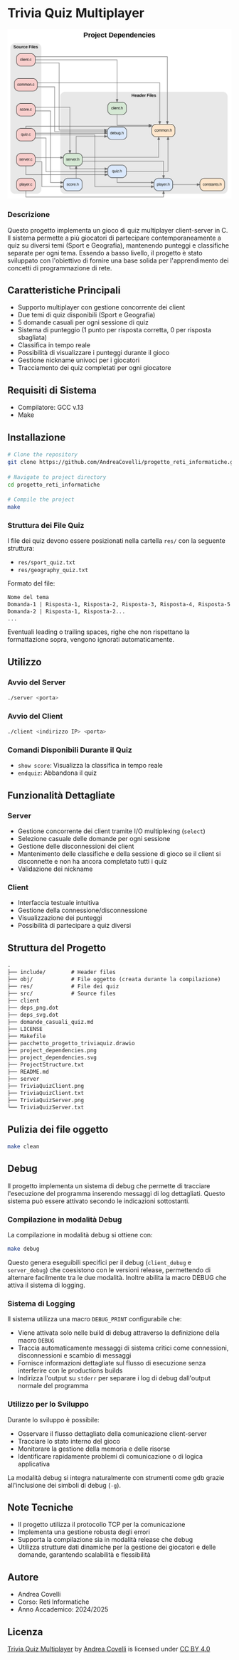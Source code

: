 # Trivia Quiz Multiplayer

![Immmagine](project_dependencies.png)

### Descrizione
Questo progetto implementa un gioco di quiz multiplayer client-server in C. Il sistema permette a più giocatori di partecipare contemporaneamente a quiz su diversi temi (Sport e Geografia), mantenendo punteggi e classifiche separate per ogni tema. Essendo a basso livello, il progetto è stato sviluppato con l'obiettivo di fornire una base solida per l'apprendimento dei concetti di programmazione di rete.

## Caratteristiche Principali

- Supporto multiplayer con gestione concorrente dei client
- Due temi di quiz disponibili (Sport e Geografia)
- 5 domande casuali per ogni sessione di quiz
- Sistema di punteggio (1 punto per risposta corretta, 0 per risposta sbagliata)
- Classifica in tempo reale
- Possibilità di visualizzare i punteggi durante il gioco
- Gestione nickname univoci per i giocatori
- Tracciamento dei quiz completati per ogni giocatore

## Requisiti di Sistema

- Compilatore: GCC v.13
- Make

## Installazione
```bash
# Clone the repository
git clone https://github.com/AndreaCovelli/progetto_reti_informatiche.git

# Navigate to project directory
cd progetto_reti_informatiche

# Compile the project
make
```

### Struttura dei File Quiz
I file dei quiz devono essere posizionati nella cartella `res/` con la seguente struttura:
- `res/sport_quiz.txt`
- `res/geography_quiz.txt`

Formato del file:
```
Nome del tema
Domanda-1 | Risposta-1, Risposta-2, Risposta-3, Risposta-4, Risposta-5
Domanda-2 | Risposta-1, Risposta-2...
...
```
Eventuali leading o trailing spaces, righe che non rispettano la formattazione sopra, vengono ignorati automaticamente.

## Utilizzo
### Avvio del Server
```bash
./server <porta>
```

### Avvio del Client
```bash
./client <indirizzo IP> <porta>
```
### Comandi Disponibili Durante il Quiz
- `show score`: Visualizza la classifica in tempo reale
- `endquiz`: Abbandona il quiz

## Funzionalità Dettagliate
### Server
- Gestione concorrente dei client tramite I/O multiplexing (`select`)
- Selezione casuale delle domande per ogni sessione
- Gestione delle disconnessioni dei client
- Mantenimento delle classifiche e della sessione di gioco se il client si disconnette e non ha ancora completato tutti i quiz
- Validazione dei nickname

### Client

- Interfaccia testuale intuitiva
- Gestione della connessione/disconnessione
- Visualizzazione dei punteggi
- Possibilità di partecipare a quiz diversi

## Struttura del Progetto
```
.
├── include/        # Header files
├── obj/            # File oggetto (creata durante la compilazione)
├── res/            # File dei quiz
├── src/            # Source files
├── client
├── deps_png.dot
├── deps_svg.dot
├── domande_casuali_quiz.md
├── LICENSE
├── Makefile
├── pacchetto_progetto_triviaquiz.drawio
├── project_dependencies.png
├── project_dependencies.svg
├── ProjectStructure.txt
├── README.md
├── server
├── TriviaQuizClient.png
├── TriviaQuizClient.txt
├── TriviaQuizServer.png
└── TriviaQuizServer.txt
```

## Pulizia dei file oggetto
```bash
make clean
```

## Debug

Il progetto implementa un sistema di debug che permette di tracciare l'esecuzione del programma inserendo messaggi di log dettagliati. Questo sistema può essere attivato secondo le indicazioni sottostanti.

### Compilazione in modalità Debug

La compilazione in modalità debug si ottiene con:
```bash
make debug
```
Questo genera eseguibili specifici per il debug (`client_debug` e `server_debug`) che coesistono con le versioni release, permettendo di alternare facilmente tra le due modalità.
Inoltre abilita la macro DEBUG che attiva il sistema di logging.

### Sistema di Logging

Il sistema utilizza una macro `DEBUG_PRINT` configurabile che:
- Viene attivata solo nelle build di debug attraverso la definizione della macro `DEBUG`
- Traccia automaticamente messaggi di sistema critici come connessioni, disconnessioni e scambio di messaggi
- Fornisce informazioni dettagliate sul flusso di esecuzione senza interferire con le productions builds
- Indirizza l'output su `stderr` per separare i log di debug dall'output normale del programma

### Utilizzo per lo Sviluppo

Durante lo sviluppo è possibile:
- Osservare il flusso dettagliato della comunicazione client-server
- Tracciare lo stato interno del gioco
- Monitorare la gestione della memoria e delle risorse
- Identificare rapidamente problemi di comunicazione o di logica applicativa

La modalità debug si integra naturalmente con strumenti come gdb grazie all'inclusione dei simboli di debug (`-g`).

## Note Tecniche

- Il progetto utilizza il protocollo TCP per la comunicazione
- Implementa una gestione robusta degli errori
- Supporta la compilazione sia in modalità release che debug
- Utilizza strutture dati dinamiche per la gestione dei giocatori e delle domande, garantendo scalabilità e flessibilità

## Autore
- Andrea Covelli
- Corso: Reti Informatiche
- Anno Accademico: 2024/2025

## Licenza
<p xmlns:cc="http://creativecommons.org/ns#" xmlns:dct="http://purl.org/dc/terms/"><a property="dct:title" rel="cc:attributionURL" href="https://github.com/AndreaCovelli/progetto_reti">Trivia Quiz Multiplayer</a> by <a rel="cc:attributionURL dct:creator" property="cc:attributionName" href="https://github.com/AndreaCovelli">Andrea Covelli</a> is licensed under <a href="https://creativecommons.org/licenses/by/4.0/?ref=chooser-v1" target="_blank" rel="license noopener noreferrer" style="display:inline-block;">CC BY 4.0<img style="height:22px!important;margin-left:3px;vertical-align:text-bottom;" src="https://mirrors.creativecommons.org/presskit/icons/cc.svg?ref=chooser-v1" alt=""><img style="height:22px!important;margin-left:3px;vertical-align:text-bottom;" src="https://mirrors.creativecommons.org/presskit/icons/by.svg?ref=chooser-v1" alt=""></a></p> 